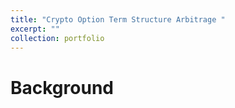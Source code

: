 ```yaml
---
title: "Crypto Option Term Structure Arbitrage "
excerpt: ""
collection: portfolio
---
```

Background
============
